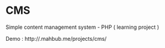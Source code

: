 # CMS
Simple content management system - PHP ( learning project )

Demo :  http://.mahbub.me/projects/cms/
